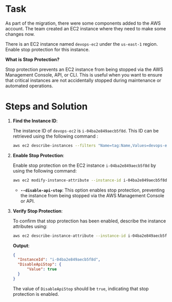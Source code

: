 # Task

As part of the migration, there were some components added to the AWS account. The team created an EC2 instance where they need to make some changes now.

There is an EC2 instance named `devops-ec2` under the `us-east-1` region. Enable stop protection for this instance.

**What is Stop Protection?**

Stop protection prevents an EC2 instance from being stopped via the AWS Management Console, API, or CLI. This is useful when you want to ensure that critical instances are not accidentally stopped during maintenance or automated operations.

# Steps and Solution

1. **Find the Instance ID**:

    The instance ID of `devops-ec2` is `i-04ba2e849aecb5f8d`. This ID can be retrieved using the following command :

    ```bash
    aws ec2 describe-instances --filters "Name=tag:Name,Values=devops-ec2" --query "Reservations[*].Instances[*].InstanceId" --output text
    ```

2. **Enable Stop Protection**:

    Enable stop protection on the EC2 instance `i-04ba2e849aecb5f8d` by using the following command:

    ```bash
    aws ec2 modify-instance-attribute --instance-id i-04ba2e849aecb5f8d --disable-api-stop
    ```

    - **`--disable-api-stop`**: This option enables stop protection, preventing the instance from being stopped via the AWS Management Console or API.

3. **Verify Stop Protection**:

    To confirm that stop protection has been enabled, describe the instance attributes using:

    ```bash
    aws ec2 describe-instance-attribute --instance-id i-04ba2e849aecb5f8d --attribute disableApiStop
    ```

    **Output**:

    ```json
    {
      "InstanceId": "i-04ba2e849aecb5f8d",
      "DisableApiStop": {
          "Value": true
      }
    }
    ```

    The value of `DisableApiStop` should be `true`, indicating that stop protection is enabled.
